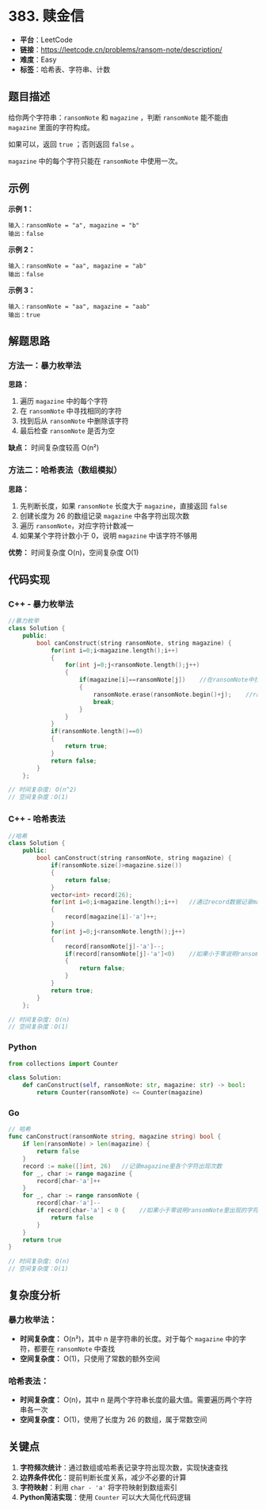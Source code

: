 # 383. 赎金信

- **平台**：LeetCode
- **链接**：https://leetcode.cn/problems/ransom-note/description/
- **难度**：Easy
- **标签**：哈希表、字符串、计数

## 题目描述

给你两个字符串：`ransomNote` 和 `magazine` ，判断 `ransomNote` 能不能由 `magazine` 里面的字符构成。

如果可以，返回 `true` ；否则返回 `false` 。

`magazine` 中的每个字符只能在 `ransomNote` 中使用一次。

## 示例

**示例 1：**
```
输入：ransomNote = "a", magazine = "b"
输出：false
```

**示例 2：**
```
输入：ransomNote = "aa", magazine = "ab"
输出：false
```

**示例 3：**
```
输入：ransomNote = "aa", magazine = "aab"
输出：true
```

## 解题思路

### 方法一：暴力枚举法

**思路：**
1. 遍历 `magazine` 中的每个字符
2. 在 `ransomNote` 中寻找相同的字符
3. 找到后从 `ransomNote` 中删除该字符
4. 最后检查 `ransomNote` 是否为空

**缺点：** 时间复杂度较高 O(n²)

### 方法二：哈希表法（数组模拟）

**思路：**
1. 先判断长度，如果 `ransomNote` 长度大于 `magazine`，直接返回 `false`
2. 创建长度为 26 的数组记录 `magazine` 中各字符出现次数
3. 遍历 `ransomNote`，对应字符计数减一
4. 如果某个字符计数小于 0，说明 `magazine` 中该字符不够用

**优势：** 时间复杂度 O(n)，空间复杂度 O(1)

## 代码实现

### C++ - 暴力枚举法
```cpp
//暴力枚举
class Solution {
    public:
        bool canConstruct(string ransomNote, string magazine) {
            for(int i=0;i<magazine.length();i++)
            {
                for(int j=0;j<ransomNote.length();j++)
                {
                    if(magazine[i]==ransomNote[j])    //在ransomNote中找到和magazine相同的字符
                    {
                        ransomNote.erase(ransomNote.begin()+j);    //ransomNote删除这个字符
                        break;
                    }
                }
            }
            if(ransomNote.length()==0)
            {
                return true;
            }
            return false;
        }
    };

// 时间复杂度: O(n^2)
// 空间复杂度：O(1)
```

### C++ - 哈希表法
```cpp
//哈希
class Solution {
    public:
        bool canConstruct(string ransomNote, string magazine) {
            if(ransomNote.size()>magazine.size())
            {
                return false;
            }
            vector<int> record(26);
            for(int i=0;i<magazine.length();i++)   //通过record数据记录magazine里各个字符出现次数
            {
                record[magazine[i]-'a']++;
            }
            for(int j=0;j<ransomNote.length();j++)
            {
                record[ransomNote[j]-'a']--;
                if(record[ransomNote[j]-'a']<0)    //如果小于零说明ransomNote里出现的字符，magazine里没有
                {
                    return false;
                }
            }
            return true;
        }
    };

// 时间复杂度: O(n)
// 空间复杂度：O(1)
```

### Python
```python
from collections import Counter

class Solution:
    def canConstruct(self, ransomNote: str, magazine: str) -> bool:
        return Counter(ransomNote) <= Counter(magazine)
```

### Go
```go
// 哈希
func canConstruct(ransomNote string, magazine string) bool {
    if len(ransomNote) > len(magazine) {
        return false
    }
    record := make([]int, 26)   //记录magazine里各个字符出现次数
    for _, char := range magazine {
        record[char-'a']++
    }
    for _, char := range ransomNote {
        record[char-'a']--
        if record[char-'a'] < 0 {    //如果小于零说明ransomNote里出现的字符，magazine里没有
            return false
        }
    }
    return true
}

// 时间复杂度: O(n)
// 空间复杂度：O(1)
```

## 复杂度分析

### 暴力枚举法：
- **时间复杂度：** O(n²)，其中 n 是字符串的长度。对于每个 `magazine` 中的字符，都要在 `ransomNote` 中查找
- **空间复杂度：** O(1)，只使用了常数的额外空间

### 哈希表法：
- **时间复杂度：** O(n)，其中 n 是两个字符串长度的最大值。需要遍历两个字符串各一次
- **空间复杂度：** O(1)，使用了长度为 26 的数组，属于常数空间

## 关键点

1. **字符频次统计**：通过数组或哈希表记录字符出现次数，实现快速查找
2. **边界条件优化**：提前判断长度关系，减少不必要的计算
3. **字符映射**：利用 `char - 'a'` 将字符映射到数组索引
4. **Python简洁实现**：使用 `Counter` 可以大大简化代码逻辑